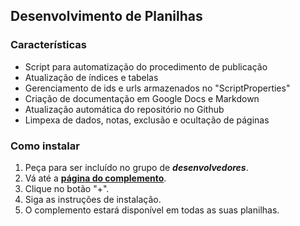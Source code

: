 ## Desenvolvimento de Planilhas

### Características

* Script para automatização do procedimento de publicação
* Atualização de índices e tabelas
* Gerenciamento de ids e urls armazenados no "ScriptProperties"
* Criação de documentação em Google Docs e Markdown
* Atualização automática do repositório no Github
* Limpexa de dados, notas, exclusão e ocultação de páginas

### Como instalar

1. Peça para ser incluído no grupo de **_desenvolvedores_**.
2. Vá até a **[página do complemento](https://chrome.google.com/webstore/detail/desenvolvimento-de-planil/jojlehkcbdaeaogbbmfmiglegikoddhg?hl=pt-BR)**.
3. Clique no botão "+".
4. Siga as instruções de instalação.
5. O complemento estará disponível em todas as suas planilhas.
